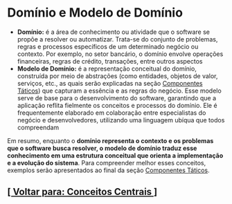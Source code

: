 # Domínio e Modelo de Domínio

- **Domínio:** é a área de conhecimento ou atividade que o software se propõe a resolver ou automatizar. Trata-se do conjunto de problemas, regras e processos específicos de um determinado negócio ou contexto. Por exemplo, no setor bancário, o domínio envolve operações financeiras, regras de crédito, transações, entre outros aspectos
- **Modelo de Domínio:** é a representação conceitual do domínio, construída por meio de abstrações (como entidades, objetos de valor, serviços, etc., as quais serão explicadas na seção [Componentes Táticos](../3-componentes-taticos/componentes-taticos.md)) que capturam a essência e as regras do negócio. Esse modelo serve de base para o desenvolvimento do software, garantindo que a aplicação reflita fielmente os conceitos e processos do domínio. Ele é frequentemente elaborado em colaboração entre especialistas do negócio e desenvolvedores, utilizando uma linguagem ubíqua que todos compreendam

Em resumo, enquanto o **domínio representa o contexto e os problemas que o software busca resolver, o modelo de domínio traduz esse conhecimento em uma estrutura conceitual que orienta a implementação e a evolução do sistema**. Para compreender melhor esses conceitos, exemplos serão apresentados ao final da seção [Componentes Táticos](../3-componentes-taticos/componentes-taticos.md).

## [[ Voltar para: Conceitos Centrais ]](./conceitos-centrais.md#dominio-modelo-dominio)